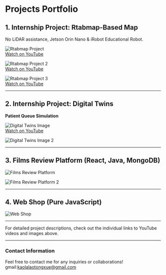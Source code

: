 # Projects Portfolio

## 1. Internship Project: Rtabmap-Based Map
No LiDAR assistance, Jetson Orin Nano & iRobot Educational Robot.

![Rtabmap Project](https://github.com/user-attachments/assets/d3afe528-8b6e-4c6c-952e-272b03bd387f)  
[Watch on YouTube](https://youtu.be/yrW31CblupQ)

![Rtabmap Project 2](https://github.com/user-attachments/assets/96b9818d-004b-4913-a684-c0d527268150)  
[Watch on YouTube](https://youtu.be/tltUpk8XZ5o)

![Rtabmap Project 3](https://github.com/user-attachments/assets/017e2d2a-6075-458d-839d-1728f8221d8b)  
[Watch on YouTube](https://youtube.com/shorts/r0FatsllfV0?feature=share)

---

## 2. Internship Project: Digital Twins
**Patient Queue Simulation**

![Digital Twins Image](https://github.com/user-attachments/assets/70e6b2f1-e769-4f2a-bc8c-64138812ccf8)  
[Watch on YouTube](https://youtu.be/B7Z8EBj9Y_Q)

![Digital Twins Image 2](https://github.com/user-attachments/assets/c659e6fc-8331-48c5-9437-fcfc4c19f1a4)

---

## 3. Films Review Platform (React, Java, MongoDB)

![Films Review Platform](https://github.com/user-attachments/assets/dfd85ea0-57f2-4994-bb22-4049233a35da)

![Films Review Platform 2](https://github.com/user-attachments/assets/e6366654-4a66-4c46-a4e0-5fea02e5fbdc)

---

## 4. Web Shop (Pure JavaScript)

![Web Shop](https://github.com/user-attachments/assets/be1f31ca-5935-419e-812f-ea7335ef770a)

---

For detailed project descriptions, check out the individual links to YouTube videos and images above.

---

### Contact Information

Feel free to contact me for any inquiries or collaborations!
gmail:kaolalaotongxue@gmail.com

